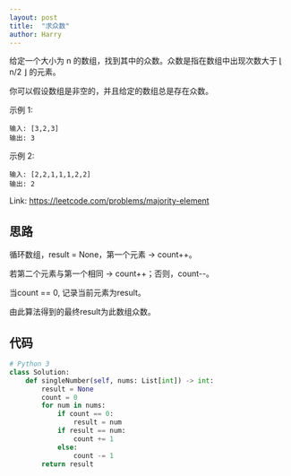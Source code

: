 ```yaml
---
layout: post
title:  "求众数"
author: Harry
---
```


给定一个大小为 n 的数组，找到其中的众数。众数是指在数组中出现次数大于 ⌊ n/2 ⌋ 的元素。

你可以假设数组是非空的，并且给定的数组总是存在众数。

示例 1:
```
输入: [3,2,3]
输出: 3
```
示例 2:
```
输入: [2,2,1,1,1,2,2]
输出: 2
```

Link: https://leetcode.com/problems/majority-element


## 思路
循环数组，result = None，第一个元素 -> count++。

若第二个元素与第一个相同 -> count++；否则，count--。

当count == 0, 记录当前元素为result。

由此算法得到的最终result为此数组众数。


## 代码
```python
# Python 3
class Solution:
    def singleNumber(self, nums: List[int]) -> int:
        result = None
        count = 0
        for num in nums:
            if count == 0:
                result = num
            if result == num:
                count += 1
            else:
                count -= 1
        return result
```
